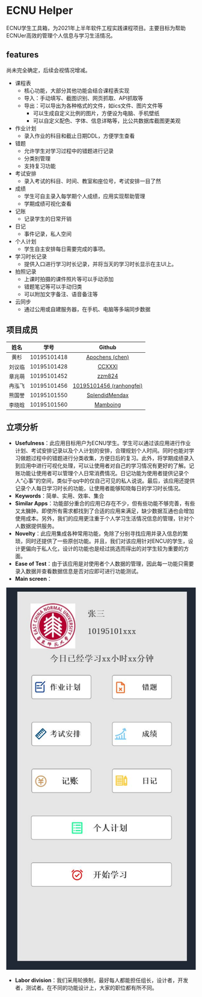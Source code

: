 # ECNU Helper

ECNU学生工具箱，为2021年上半年软件工程实践课程项目。主要目标为帮助ECNUer高效的管理个人信息与学习生活情况。

## features

尚未完全确定，后续会视情况增减。

* 课程表
  * 核心功能，大部分其他功能会结合课程表实现
  * 导入：手动填写、截图识别、网页抓取、API抓取等
  * 导出：可以导出为各种格式的文件，如ics文件、图片文件等
    * 可以生成自定义比例的图片，方便设为电脑、手机壁纸
    * 可以自定义配色、字体、信息详略等，比公共数据库截图更美观
* 作业计划
  * 录入作业的科目和截止日期DDL，方便学生查看
* 错题
  * 允许学生对学习过程中的错题进行记录
  * 分类别管理
  * 支持复习功能
* 考试安排
  * 录入考试的科目、时间、教室和座位号，考试安排一目了然
* 成绩
  * 学生可自主录入每学期个人成绩，应用实现帮助管理
  * 学期成绩可视化查看
* 记账
  * 记录学生的日常开销
* 日记
  * 事件记录，私人空间
* 个人计划
  * 学生自主安排每日需要完成的事项。
* 学习时长记录
  * 提供入口进行学习时长记录，并将当天的学习时长显示在主UI上。
* 拍照记录
  * 上课时拍摄的课件照片等可以手动添加
  * 错题笔记等可以手动归类
  * 可以附加文字备注、语音备注等
* 云同步
  * 通过公用或自建服务器，在手机、电脑等多端同步数据


## 项目成员

|  姓名  |    学号     |                           Github                           |
| :----: | :---------: | :--------------------------------------------------------: |
|  黄杉  | 10195101418 |       [Apochens (chen)](https://github.com/Apochens)       |
| 刘议临 | 10195101428 |            [CCXXXI](https://github.com/CCXXXI)             |
| 章兆萌 | 10195101452 |            [zzm824](https://github.com/zzm824)             |
| 冉泓飞 | 10195101456 | [10195101456 (ranhongfei)](https://github.com/10195101456) |
| 熊国誉 | 10195101550 |    [SplendidMendax](https://github.com/SplendidMendax)     |
| 李晓晗 | 10195101560 |          [Mamboing](https://github.com/Mamboing)           |

## 立项分析

* **Usefulness**：此应用目标用户为ECNU学生。学生可以通过该应用进行作业计划、考试安排记录以及个人计划的安排，合理规划个人时间。同时也能对学习做题过程中的错题进行分类收集，方便日后的复习。此外，将学期成绩录入到应用中进行可视化处理，可以让使用者对自己的学习情况有更好的了解。记账功能让使用者可以管理个人日常消费情况。日记功能为使用者提供记录个人“心事”的空间，类似于qq中的仅自己可见的私人说说。最后，该应用还提供记录个人每日学习时长的功能，让使用者能够知晓每日的学习时长情况。
* **Keywords**：简单、实用、效率、集合
* **Similar Apps**：功能部分重合的应用已存在不少，但有些功能不够完善，有些又太臃肿。即使所有需求都找到了合适的应用来满足，缺少数据互通也会增加使用成本。另外，我们的应用更注重于个人学习生活情况信息的管理，针对个人数据提供服务。
* **Novelty**：此应用集成各种常用功能，免除了分别寻找应用并录入信息的繁琐，同时还提供了一些原创功能。并且，我们对该应用针对ENCU的学生，设计更偏向于私人化，设计的功能也是经过挑选而得出的对学生较为重要的方面。
* **Ease of Test**：由于该应用是对使用者个人数据的管理，因此每一功能只需要录入数据并查看数据信息是否对应即可进行功能测试。
* **Main screen**：

![main_screen](/doc/pic/main_screen.jpg)
* **Labor division**：我们采用轮换制，最好每人都能担任组长，设计者，开发者，测试者。在不同的功能设计上，大家的职位都有所不同。
